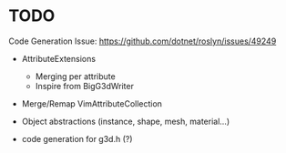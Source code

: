 # TODO

Code Generation Issue: https://github.com/dotnet/roslyn/issues/49249

- AttributeExtensions
    - Merging per attribute
    - Inspire from BigG3dWriter

- Merge/Remap VimAttributeCollection
- Object abstractions (instance, shape, mesh, material...)
- code generation for g3d.h (?)

